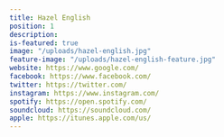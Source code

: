```yaml
---
title: Hazel English
position: 1
description: 
is-featured: true
image: "/uploads/hazel-english.jpg"
feature-image: "/uploads/hazel-english-feature.jpg"
website: https://www.google.com/
facebook: https://www.facebook.com/
twitter: https://twitter.com/
instagram: https://www.instagram.com/
spotify: https://open.spotify.com/
soundcloud: https://soundcloud.com/
apple: https://itunes.apple.com/us/
---
```


